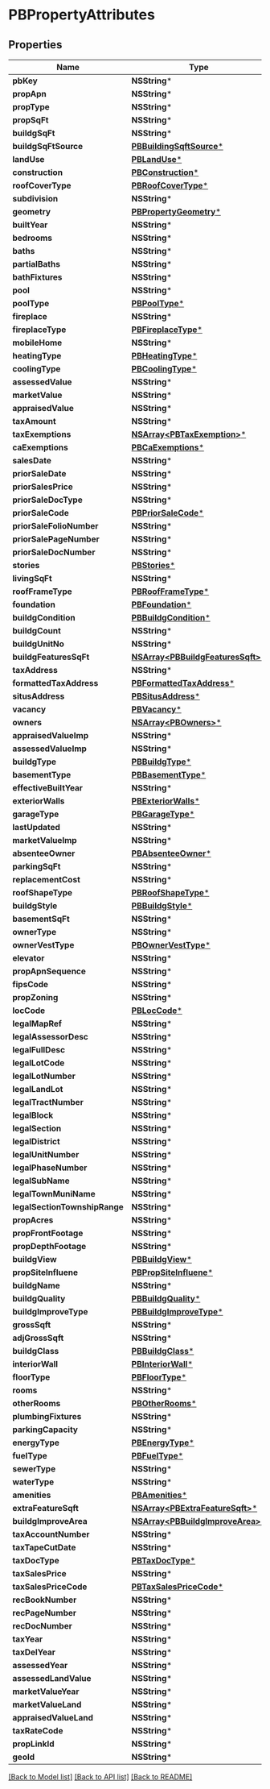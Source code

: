 # PBPropertyAttributes

## Properties
Name | Type | Description | Notes
------------ | ------------- | ------------- | -------------
**pbKey** | **NSString*** |  | [optional] 
**propApn** | **NSString*** |  | [optional] 
**propType** | **NSString*** |  | [optional] 
**propSqFt** | **NSString*** |  | [optional] 
**buildgSqFt** | **NSString*** |  | [optional] 
**buildgSqFtSource** | [**PBBuildingSqftSource***](PBBuildingSqftSource.md) |  | [optional] 
**landUse** | [**PBLandUse***](PBLandUse.md) |  | [optional] 
**construction** | [**PBConstruction***](PBConstruction.md) |  | [optional] 
**roofCoverType** | [**PBRoofCoverType***](PBRoofCoverType.md) |  | [optional] 
**subdivision** | **NSString*** |  | [optional] 
**geometry** | [**PBPropertyGeometry***](PBPropertyGeometry.md) |  | [optional] 
**builtYear** | **NSString*** |  | [optional] 
**bedrooms** | **NSString*** |  | [optional] 
**baths** | **NSString*** |  | [optional] 
**partialBaths** | **NSString*** |  | [optional] 
**bathFixtures** | **NSString*** |  | [optional] 
**pool** | **NSString*** |  | [optional] 
**poolType** | [**PBPoolType***](PBPoolType.md) |  | [optional] 
**fireplace** | **NSString*** |  | [optional] 
**fireplaceType** | [**PBFireplaceType***](PBFireplaceType.md) |  | [optional] 
**mobileHome** | **NSString*** |  | [optional] 
**heatingType** | [**PBHeatingType***](PBHeatingType.md) |  | [optional] 
**coolingType** | [**PBCoolingType***](PBCoolingType.md) |  | [optional] 
**assessedValue** | **NSString*** |  | [optional] 
**marketValue** | **NSString*** |  | [optional] 
**appraisedValue** | **NSString*** |  | [optional] 
**taxAmount** | **NSString*** |  | [optional] 
**taxExemptions** | [**NSArray&lt;PBTaxExemption&gt;***](PBTaxExemption.md) |  | [optional] 
**caExemptions** | [**PBCaExemptions***](PBCaExemptions.md) |  | [optional] 
**salesDate** | **NSString*** |  | [optional] 
**priorSaleDate** | **NSString*** |  | [optional] 
**priorSalesPrice** | **NSString*** |  | [optional] 
**priorSaleDocType** | **NSString*** |  | [optional] 
**priorSaleCode** | [**PBPriorSaleCode***](PBPriorSaleCode.md) |  | [optional] 
**priorSaleFolioNumber** | **NSString*** |  | [optional] 
**priorSalePageNumber** | **NSString*** |  | [optional] 
**priorSaleDocNumber** | **NSString*** |  | [optional] 
**stories** | [**PBStories***](PBStories.md) |  | [optional] 
**livingSqFt** | **NSString*** |  | [optional] 
**roofFrameType** | [**PBRoofFrameType***](PBRoofFrameType.md) |  | [optional] 
**foundation** | [**PBFoundation***](PBFoundation.md) |  | [optional] 
**buildgCondition** | [**PBBuildgCondition***](PBBuildgCondition.md) |  | [optional] 
**buildgCount** | **NSString*** |  | [optional] 
**buildgUnitNo** | **NSString*** |  | [optional] 
**buildgFeaturesSqFt** | [**NSArray&lt;PBBuildgFeaturesSqft&gt;***](PBBuildgFeaturesSqft.md) |  | [optional] 
**taxAddress** | **NSString*** |  | [optional] 
**formattedTaxAddress** | [**PBFormattedTaxAddress***](PBFormattedTaxAddress.md) |  | [optional] 
**situsAddress** | [**PBSitusAddress***](PBSitusAddress.md) |  | [optional] 
**vacancy** | [**PBVacancy***](PBVacancy.md) |  | [optional] 
**owners** | [**NSArray&lt;PBOwners&gt;***](PBOwners.md) |  | [optional] 
**appraisedValueImp** | **NSString*** |  | [optional] 
**assessedValueImp** | **NSString*** |  | [optional] 
**buildgType** | [**PBBuildgType***](PBBuildgType.md) |  | [optional] 
**basementType** | [**PBBasementType***](PBBasementType.md) |  | [optional] 
**effectiveBuiltYear** | **NSString*** |  | [optional] 
**exteriorWalls** | [**PBExteriorWalls***](PBExteriorWalls.md) |  | [optional] 
**garageType** | [**PBGarageType***](PBGarageType.md) |  | [optional] 
**lastUpdated** | **NSString*** |  | [optional] 
**marketValueImp** | **NSString*** |  | [optional] 
**absenteeOwner** | [**PBAbsenteeOwner***](PBAbsenteeOwner.md) |  | [optional] 
**parkingSqFt** | **NSString*** |  | [optional] 
**replacementCost** | **NSString*** |  | [optional] 
**roofShapeType** | [**PBRoofShapeType***](PBRoofShapeType.md) |  | [optional] 
**buildgStyle** | [**PBBuildgStyle***](PBBuildgStyle.md) |  | [optional] 
**basementSqFt** | **NSString*** |  | [optional] 
**ownerType** | **NSString*** |  | [optional] 
**ownerVestType** | [**PBOwnerVestType***](PBOwnerVestType.md) |  | [optional] 
**elevator** | **NSString*** |  | [optional] 
**propApnSequence** | **NSString*** |  | [optional] 
**fipsCode** | **NSString*** |  | [optional] 
**propZoning** | **NSString*** |  | [optional] 
**locCode** | [**PBLocCode***](PBLocCode.md) |  | [optional] 
**legalMapRef** | **NSString*** |  | [optional] 
**legalAssessorDesc** | **NSString*** |  | [optional] 
**legalFullDesc** | **NSString*** |  | [optional] 
**legalLotCode** | **NSString*** |  | [optional] 
**legalLotNumber** | **NSString*** |  | [optional] 
**legalLandLot** | **NSString*** |  | [optional] 
**legalTractNumber** | **NSString*** |  | [optional] 
**legalBlock** | **NSString*** |  | [optional] 
**legalSection** | **NSString*** |  | [optional] 
**legalDistrict** | **NSString*** |  | [optional] 
**legalUnitNumber** | **NSString*** |  | [optional] 
**legalPhaseNumber** | **NSString*** |  | [optional] 
**legalSubName** | **NSString*** |  | [optional] 
**legalTownMuniName** | **NSString*** |  | [optional] 
**legalSectionTownshipRange** | **NSString*** |  | [optional] 
**propAcres** | **NSString*** |  | [optional] 
**propFrontFootage** | **NSString*** |  | [optional] 
**propDepthFootage** | **NSString*** |  | [optional] 
**buildgView** | [**PBBuildgView***](PBBuildgView.md) |  | [optional] 
**propSiteInfluene** | [**PBPropSiteInfluene***](PBPropSiteInfluene.md) |  | [optional] 
**buildgName** | **NSString*** |  | [optional] 
**buildgQuality** | [**PBBuildgQuality***](PBBuildgQuality.md) |  | [optional] 
**buildgImproveType** | [**PBBuildgImproveType***](PBBuildgImproveType.md) |  | [optional] 
**grossSqft** | **NSString*** |  | [optional] 
**adjGrossSqft** | **NSString*** |  | [optional] 
**buildgClass** | [**PBBuildgClass***](PBBuildgClass.md) |  | [optional] 
**interiorWall** | [**PBInteriorWall***](PBInteriorWall.md) |  | [optional] 
**floorType** | [**PBFloorType***](PBFloorType.md) |  | [optional] 
**rooms** | **NSString*** |  | [optional] 
**otherRooms** | [**PBOtherRooms***](PBOtherRooms.md) |  | [optional] 
**plumbingFixtures** | **NSString*** |  | [optional] 
**parkingCapacity** | **NSString*** |  | [optional] 
**energyType** | [**PBEnergyType***](PBEnergyType.md) |  | [optional] 
**fuelType** | [**PBFuelType***](PBFuelType.md) |  | [optional] 
**sewerType** | **NSString*** |  | [optional] 
**waterType** | **NSString*** |  | [optional] 
**amenities** | [**PBAmenities***](PBAmenities.md) |  | [optional] 
**extraFeatureSqft** | [**NSArray&lt;PBExtraFeatureSqft&gt;***](PBExtraFeatureSqft.md) |  | [optional] 
**buildgImproveArea** | [**NSArray&lt;PBBuildgImproveArea&gt;***](PBBuildgImproveArea.md) |  | [optional] 
**taxAccountNumber** | **NSString*** |  | [optional] 
**taxTapeCutDate** | **NSString*** |  | [optional] 
**taxDocType** | [**PBTaxDocType***](PBTaxDocType.md) |  | [optional] 
**taxSalesPrice** | **NSString*** |  | [optional] 
**taxSalesPriceCode** | [**PBTaxSalesPriceCode***](PBTaxSalesPriceCode.md) |  | [optional] 
**recBookNumber** | **NSString*** |  | [optional] 
**recPageNumber** | **NSString*** |  | [optional] 
**recDocNumber** | **NSString*** |  | [optional] 
**taxYear** | **NSString*** |  | [optional] 
**taxDelYear** | **NSString*** |  | [optional] 
**assessedYear** | **NSString*** |  | [optional] 
**assessedLandValue** | **NSString*** |  | [optional] 
**marketValueYear** | **NSString*** |  | [optional] 
**marketValueLand** | **NSString*** |  | [optional] 
**appraisedValueLand** | **NSString*** |  | [optional] 
**taxRateCode** | **NSString*** |  | [optional] 
**propLinkId** | **NSString*** |  | [optional] 
**geoId** | **NSString*** |  | [optional] 

[[Back to Model list]](../README.md#documentation-for-models) [[Back to API list]](../README.md#documentation-for-api-endpoints) [[Back to README]](../README.md)


